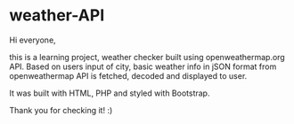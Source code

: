 # weather-API

Hi everyone,

this is a learning project, weather checker built using openweathermap.org API. Based on users input of city, basic weather info in jSON format from openweathermap API is fetched, decoded and displayed to user.

It was built with HTML, PHP and styled with Bootstrap.

Thank you for checking it! :)
